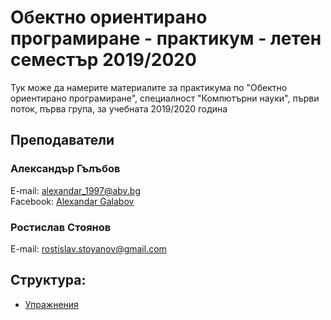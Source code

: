 # Обектно ориентирано програмиране - практикум - летен семестър 2019/2020

Тук може да намерите материалите за практикума по "Обектно ориентирано програмиране", специалност
"Компютърни науки", първи поток, първа група, за учебната 2019/2020 година

## Преподаватели

### Александър Гълъбов

E-mail: alexandar_1997@abv.bg\
Facebook: [Alexandar Galabov](https://www.facebook.com/alexandar.galabov)

### Ростислав Стоянов

E-mail: rostislav.stoyanov@gmail.com

## Структура:
* [Упражнения](./exercises)
